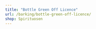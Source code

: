```yaml
---
title: "Bottle Green Off Licence"
url: /barking/bottle-green-off-licence/
shop: Spirituosen
---
```

